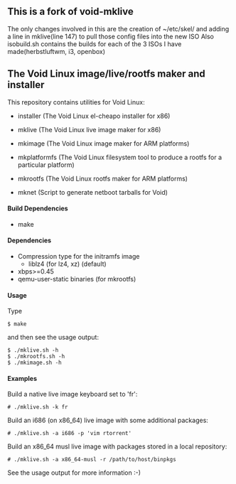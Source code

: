 ## This is a fork of void-mklive
The only changes involved in this are the creation of ~/etc/skel/ and adding a line in mklive(line 147) to pull those config files into the new ISO
Also isobuild.sh contains the builds for each of the 3 ISOs I have made(herbstluftwm, i3, openbox)

## The Void Linux image/live/rootfs maker and installer

This repository contains utilities for Void Linux:

 * installer (The Void Linux el-cheapo installer for x86)
 * mklive    (The Void Linux live image maker for x86)

 * mkimage   (The Void Linux image maker for ARM platforms)
 * mkplatformfs (The Void Linux filesystem tool to produce a rootfs for a particular platform)
 * mkrootfs  (The Void Linux rootfs maker for ARM platforms)
 * mknet (Script to generate netboot tarballs for Void)

#### Build Dependencies
 * make

#### Dependencies
 * Compression type for the initramfs image
   * liblz4 (for lz4, xz) (default)
 * xbps>=0.45
 * qemu-user-static binaries (for mkrootfs)

#### Usage

Type

    $ make

and then see the usage output:

    $ ./mklive.sh -h
    $ ./mkrootfs.sh -h
    $ ./mkimage.sh -h

#### Examples

Build a native live image keyboard set to 'fr':

    # ./mklive.sh -k fr

Build an i686 (on x86\_64) live image with some additional packages:

    # ./mklive.sh -a i686 -p 'vim rtorrent'

Build an x86\_64 musl live image with packages stored in a local repository:

    # ./mklive.sh -a x86_64-musl -r /path/to/host/binpkgs

See the usage output for more information :-)
